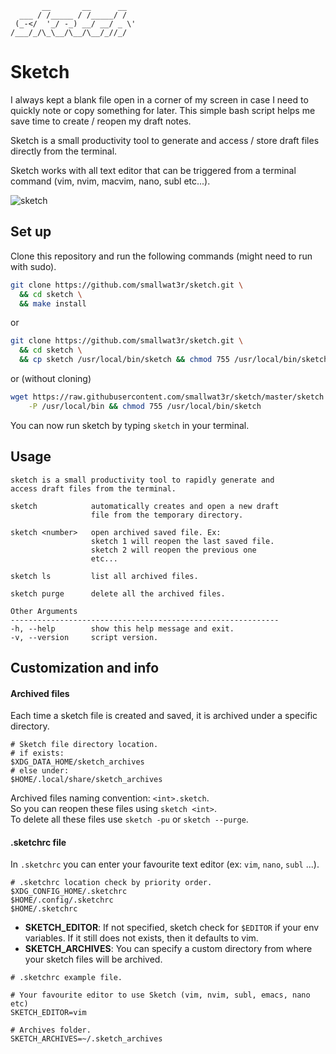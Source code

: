 ```
       __       __      __
  ___ / /_____ / /_____/ /
 (_-</  '_/ -_) __/ __/ _ \'
/___/_/\_\__/\__/\__/_//_/
```

# Sketch

I always kept a blank file open in a corner of my screen in case I need to quickly note or copy something for later. This simple bash script helps me save time to create / reopen my draft notes.

Sketch is a small productivity tool to generate and access / store draft files directly from the terminal.

Sketch works with all text editor that can be triggered from a terminal command (vim, nvim, macvim, nano, subl etc...).

![sketch](https://i.imgur.com/GyXRYVT.gif)  

## Set up
Clone this repository and run the following commands (might need to run with sudo).  

```sh
git clone https://github.com/smallwat3r/sketch.git \
  && cd sketch \
  && make install
```

or  
```sh
git clone https://github.com/smallwat3r/sketch.git \
  && cd sketch \
  && cp sketch /usr/local/bin/sketch && chmod 755 /usr/local/bin/sketch
```

or (without cloning)  
```sh
wget https://raw.githubusercontent.com/smallwat3r/sketch/master/sketch \
    -P /usr/local/bin && chmod 755 /usr/local/bin/sketch
```

You can now run sketch by typing `sketch` in your terminal.  

## Usage

```
sketch is a small productivity tool to rapidly generate and
access draft files from the terminal.

sketch            automatically creates and open a new draft
                  file from the temporary directory.

sketch <number>   open archived saved file. Ex:
                  sketch 1 will reopen the last saved file.
                  sketch 2 will reopen the previous one
                  etc...

sketch ls         list all archived files.

sketch purge      delete all the archived files.

Other Arguments
------------------------------------------------------------
-h, --help        show this help message and exit.
-v, --version     script version.
```

## Customization and info

#### Archived files

Each time a sketch file is created and saved, it is archived under a specific directory.
```
# Sketch file directory location.
# if exists:
$XDG_DATA_HOME/sketch_archives
# else under:
$HOME/.local/share/sketch_archives 
```
Archived files naming convention: `<int>.sketch`.  
So you can reopen these files using `sketch <int>`.  
To delete all these files use `sketch -pu` or `sketch --purge`.  

#### .sketchrc file

In `.sketchrc` you can enter your favourite text editor (ex: `vim`, `nano`, `subl` ...).
```
# .sketchrc location check by priority order.
$XDG_CONFIG_HOME/.sketchrc
$HOME/.config/.sketchrc
$HOME/.sketchrc
```

* **SKETCH_EDITOR**: If not specified, sketch check for `$EDITOR` if your env variables. If it still does not exists,
then it defaults to vim.  
* **SKETCH_ARCHIVES**: You can specify a custom directory from where your sketch files will be archived.  

```
# .sketchrc example file.

# Your favourite editor to use Sketch (vim, nvim, subl, emacs, nano etc)
SKETCH_EDITOR=vim

# Archives folder.
SKETCH_ARCHIVES=~/.sketch_archives
```
